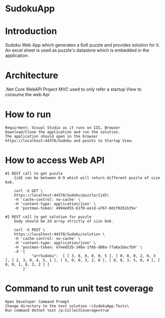 # SudokuApp

# Introduction
Sudoku Web App which generates a 6x6 puzzle and provides solution for it.
An excel sheet is used as puzzle's datastore which is embedded in the application. 

# Architecture
.Net Core WebAPI Project
 MVC used to only refer a startup View to consume the web Api

# How to run
	Requirment: Visual Studio as it runs on IIS, Browser
	Download/Clone the application and run the solution.
	The application should open in the browser https://localhost:44378/Sudoku and points to Startup View.

# How to access Web API
	#1 REST call to get puzzle
        {id} can be between 0-9 which will return different puzzle of size 6x6.
		
        curl -X GET \
        https://localhost:44378/Sudoku/puzzle/{id}\
        -H 'cache-control: no-cache' \
        -H 'content-type: application/json' \
        -H 'postman-token: 4994e855-61f0-ee1d-a767-0d1f02b1b35e'

    #2 REST call to get solution for puzzle
        body should be 2d array strictly of size 6x6.

        curl -X POST \
        https://localhost:44378/Sudoku/solution \
        -H 'cache-control: no-cache' \
        -H 'content-type: application/json' \
        -H 'postman-token: e7eed52b-34be-1f6b-d88a-7fa6a3dacfb9' \
        -d '{
                "arrSudoku":  [ [ 3, 6, 0, 0, 0, 5 ], [ 0, 0, 0, 2, 0, 3 ], [ 2, 3, 0, 4, 5, 1 ], [ 5, 0, 0, 3, 2, 0 ], [ 0, 0, 3, 5, 0, 4 ], [ 0, 0, 1, 0, 3, 2 ] ]
	        }'
# Command to run unit test coverage
	Open Developer Command Prompt
	Change directory to the test solution ~\SudokuApp.Tests\
	Run command dotnet test /p:CollectCoverage=true


